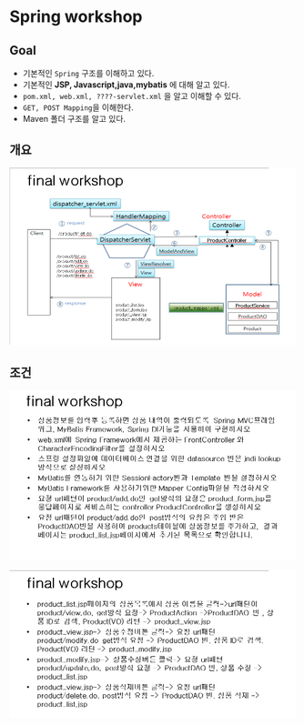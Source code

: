 # Spring workshop



## Goal

- 기본적인 `Spring` 구조를 이해하고 있다.
- 기본적인 **JSP, Javascript,java,mybatis** 에 대해 알고 있다.
- `pom.xml, web.xml, ????-servlet.xml` 을 알고 이해할 수 있다.
- `GET, POST Mapping`을 이해한다.
- Maven 폴더 구조를 알고 있다.



## 개요

![](Spring_workshop.assets/개요.PNG)



## 조건

![](Spring_workshop.assets/1.PNG)

![](Spring_workshop.assets/2.PNG)